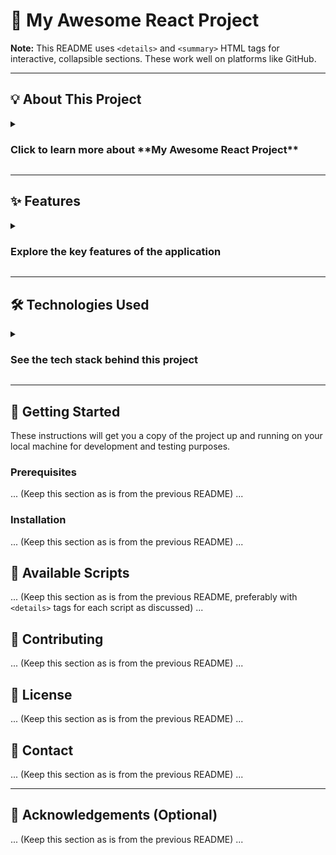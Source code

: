 # 🚀 My Awesome React Project

**Note:** This README uses `<details>` and `<summary>` HTML tags for interactive, collapsible sections. These work well on platforms like GitHub.

---

## 💡 About This Project

<details>
  <summary><h3>Click to learn more about **My Awesome React Project**</h3></summary>

*(This is where your engaging, detailed description goes. Replace this with a strong paragraph or two.)*

This project is a responsive web application designed to help users efficiently manage their daily tasks. Leveraging a modern React frontend, it provides an intuitive interface for adding, editing, and deleting tasks, complete with priority settings and completion tracking. All user data is persisted locally in the browser, ensuring a seamless experience even after refreshing the page. Our goal was to create a lightweight, fast, and user-friendly task management solution that empowers productivity.

</details>

---

## ✨ Features

<details>
  <summary><h3>Explore the key features of the application</h3></summary>

Here are the main functionalities you can expect from this application:

* **Task Management:** Create, view, update, and delete tasks.
* **Priority Levels:** Assign different priority levels (e.g., High, Medium, Low) to tasks.
* **Completion Tracking:** Mark tasks as complete, moving them to a 'completed' section.
* **Persistent Storage:** All tasks are saved locally in the browser's storage, so your data remains even after closing and reopening the application.
* **Responsive Design:** The application's layout adapts seamlessly across various devices (desktops, tablets, mobile phones).
* **Intuitive User Interface:** A clean and modern design ensures a pleasant user experience.
* **[Add More Features Here]:**
    * *User Authentication (if applicable)*
    * *Search and Filtering capabilities*
    * *Integration with a specific API*

</details>

---

## 🛠️ Technologies Used

<details>
  <summary><h3>See the tech stack behind this project</h3></summary>

This project is built using a robust set of modern web technologies to ensure performance, scalability, and maintainability:

* **Frontend Framework:** [React](https://react.dev/)
    * A JavaScript library for building dynamic and interactive user interfaces.
    * Bootstrapped with [Create React App](https://create-react-app.dev/).
* **State Management:** [React Context API](https://react.dev/learn/passing-props-with-a-context) / [Redux Toolkit](https://redux-toolkit.js.org/) *(Choose one or specify if using simple `useState`)*
    * Manages the application's global state, ensuring data consistency across components.
* **Styling:** [Tailwind CSS](https://tailwindcss.com/) / [Styled Components](https://styled-components.com/) / [Sass](https://sass-lang.com/) *(Choose what you used and remove others)*
    * Provides a flexible and efficient way to style components.
* **HTTP Requests:** [Axios](https://axios-http.com/) / [Fetch API](https://developer.mozilla.org/en-US/docs/Web/API/Fetch_API) *(Choose one or remove if no external API calls)*
    * Used for making asynchronous requests to APIs.
* **Routing:** [React Router](https://reactrouter.com/) *(Remove if single-page app without routing)*
    * Enables navigation between different views in the application.
* **Code Quality:** [ESLint](https://eslint.org/) & [Prettier](https://prettier.io/)
    * Ensures consistent code style and catches common errors.

* **Optional (if applicable):**
    * **Backend:** [Node.js](https://nodejs.org/) with [Express.js](https://expressjs.com/)
    * **Database:** [MongoDB](https://www.mongodb.com/) / [PostgreSQL](https://www.postgresql.org/)
    * **Authentication:** [JSON Web Tokens (JWT)](https://jwt.io/)

</details>

---

## 🏁 Getting Started

These instructions will get you a copy of the project up and running on your local machine for development and testing purposes.

### Prerequisites

... (Keep this section as is from the previous README) ...

### Installation

... (Keep this section as is from the previous README) ...

## 🏃 Available Scripts

... (Keep this section as is from the previous README, preferably with `<details>` tags for each script as discussed) ...

## 🤝 Contributing

... (Keep this section as is from the previous README) ...

## 📄 License

... (Keep this section as is from the previous README) ...

## 📧 Contact

... (Keep this section as is from the previous README) ...

---

## 🌟 Acknowledgements (Optional)

... (Keep this section as is from the previous README) ...
